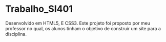 # Trabalho_SI401
Desenvolvido em HTML5, E CSS3. Este projeto foi proposto por meu professor no qual, os alunos tinham o objetivo de construir um site para a disciplina.
